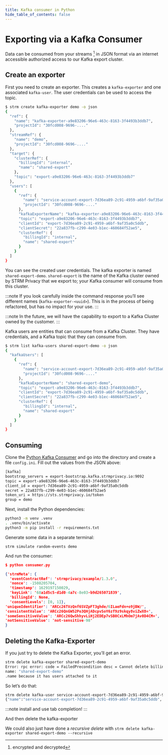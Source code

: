 ```yaml
---
title: Kafka consumer in Python
hide_table_of_contents: false
---
```


# Exporting via a Kafka Consumer

Data can be consumed from your streams [^1] in JSON format via an
internet accessible authorized access to our Kafka export cluster.

## Create an exporter

First you need to create an exporter. This creates a `kafka-exporter`
and one associated `kafka-user`. The user credentials can be used to
access the topic.

```bash
$ strm create kafka-exporter demo -o json
{
  "ref": {
    "name": "kafka-exporter-a9e83206-96e6-463c-8163-3f4493b3ddb7",
    "projectId": "30fcd008-9696-...."
  },
  "streamRef": {
    "name": "demo",
    "projectId": "30fcd008-9696-...."
  },
  "target": {
    "clusterRef": {
      "billingId": "internal",
      "name": "shared-export"
    },
    "topic": "export-a9e83206-96e6-463c-8163-3f4493b3ddb7"
  },
  "users": [
    {
      "ref": {
        "name": "service-account-export-7d36ea89-2c91-4959-a6bf-9af35a0c5ddb",
        "projectId": "30fcd008-9696-...."
      },
      "kafkaExporterName": "kafka-exporter-a9e83206-96e6-463c-8163-3f4493b3ddb7",
      "topic": "export-a9e83206-96e6-463c-8163-3f4493b3ddb7",
      "clientId": "export-7d36ea89-2c91-4959-a6bf-9af35a0c5ddb",
      "clientSecret": "22a837fb-c299-4e03-b1ec-460684f52ae5",
      "clusterRef": {
        "billingId": "internal",
        "name": "shared-export"
      }
    }
  ]
}
```


You can see the created user credentials. The kafka exporter is named
`shared-export-demo`. `shared-export` is the name of the Kafka cluster
owned by STRM Privacy that we export to; your Kafka consumer will
consume from this cluster.

:::note
If you look carefully inside the command response you’ll see different
names (`kafka-exporter-<uuid>`). This is in the process of being
refactored, but has no impact for your use.
:::

:::note
In the future, we will have the capability to export to a Kafka Cluster
owned by the customer.
:::

Kafka users are entities that can consume from a Kafka Cluster. They
have credentials, and a Kafka topic that they can consume from.

```bash
$ strm list kafka-users shared-export-demo -o json
{
  "kafkaUsers": [
    {
      "ref": {
        "name": "service-account-export-7d36ea89-2c91-4959-a6bf-9af35a0c5ddb"
        "projectId": "30fcd008-9696-...."
      },
      "kafkaExporterName": "shared-export-demo",
      "topic": "export-a9e83206-96e6-463c-8163-3f4493b3ddb7",
      "clientId": "export-7d36ea89-2c91-4959-a6bf-9af35a0c5ddb",
      "clientSecret": "22a837fb-c299-4e03-b1ec-460684f52ae5",
      "clusterRef": {
        "billingId": "internal",
        "name": "shared-export"
      }
    }
  ]
}
```
## Consuming

Clone the [Python Kafka
Consumer](https://github.com/strmprivacy/python-kafka-consumer-oauth2)
and go into the directory and create a file `config.ini`. Fill out the
values from the JSON above:
```bash
[kafka]
bootstrap_servers = export-bootstrap.kafka.strmprivacy.io:9092
topic = export-a9e83206-96e6-463c-8163-3f4493b3ddb7
client_id = export-7d36ea89-2c91-4959-a6bf-9af35a0c5ddb
secret = 22a837fb-c299-4e03-b1ec-460684f52ae5
token_uri = https://sts.strmprivacy.io/token
group = demo
```
Next, install the Python dependencies:
```bash
python3 -m venv .venv
. .venv/bin/activate
python3 -m pip install -r requirements.txt
```
Generate some data in a separate terminal:

    strm simulate random-events demo

And run the consumer:
```json showLineNumbers
$ python consumer.py

{'strmMeta': {
  'eventContractRef': 'strmprivacy/example/1.3.0',
  'nonce': -1508205704,
  'timestamp': 1629197150029,
  'keyLink': '68a1d5c5-d1d0-4a7c-8e03-b9d265071839',
  'billingId': None,
  'consentLevels': [0, 1]},
'uniqueIdentifier': 'ARCc26TVzQnf6SVZpFT3ghde/6ILaeFdn+o9jBW/',
'consistentValue': 'ARCc26QnGW52Po3QHjADcpvSoY6zf9z9skqy8viZwX8=',
'someSensitiveValue': 'ARCc26QwShhyvLiHj2EDEp7vSB0CxLMhOm7jAv0D4CM=',
'notSensitiveValue': 'not-sensitive-98'
}
```
## Deleting the Kafka-Exporter

If you just try to delete the Kafka Exporter, you’ll get an error.
```bash
strm delete kafka-exporter shared-export-demo
Error: rpc error: code = FailedPrecondition desc = Cannot delete billing_id: "demo8542234275"
name: "shared-export-demo"
.name because it has users attached to it
```
So let’s do that:
```bash
strm delete kafka-user service-account-export-7d36ea89-2c91-4959-a6bf-9af35a0c5ddb
{"name":"service-account-export-7d36ea89-2c91-4959-a6bf-9af35a0c5ddb", "projectId": "30fcd008-9696-...."}
```

:::note
install and use tab completion!
:::

And then delete the kafka-exporter

We could also just have done a *recursive delete* with
`strm delete kafka-exporter shared-export-demo --recursive`

[^1]: encrypted and decrypted
